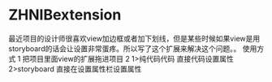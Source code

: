 # ZHNIBextension
最近项目的设计师很喜欢view加边框或者加下划线，但是某些时候如果view是用storyboard的话会让设置非常蛋疼。所以写了这个扩展来解决这个问题。。
使用方式 
1 把项目里面view的扩展拖进项目
2
1>纯代码代码 直接代码设置属性
2>storyboard 直接在设置属性栏设置属性
